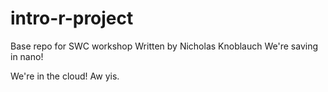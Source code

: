 # intro-r-project
Base repo for SWC workshop
Written by Nicholas Knoblauch
We're saving in nano!

We're in the cloud! Aw yis.